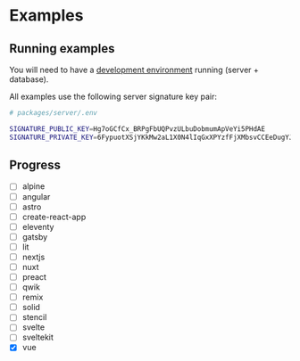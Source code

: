 # Examples

## Running examples

You will need to have a [development environment](../docs/development-environment.md)
running (server + database).

All examples use the following server signature key pair:

```bash
# packages/server/.env

SIGNATURE_PUBLIC_KEY=Hg7oGCfCx_BRPgFbUQPvzULbuDobmumApVeYi5PHdAE
SIGNATURE_PRIVATE_KEY=6FypuotXSjYKkMw2aL1X0N4lIqGxXPYzfFjXMbsvCCEeDugYJ8LH8FE-AVtRA-_NQtu4Ohua6YClV5iLk8d0AQ
```

## Progress

- [ ] alpine
- [ ] angular
- [ ] astro
- [ ] create-react-app
- [ ] eleventy
- [ ] gatsby
- [ ] lit
- [ ] nextjs
- [ ] nuxt
- [ ] preact
- [ ] qwik
- [ ] remix
- [ ] solid
- [ ] stencil
- [ ] svelte
- [ ] sveltekit
- [x] vue
